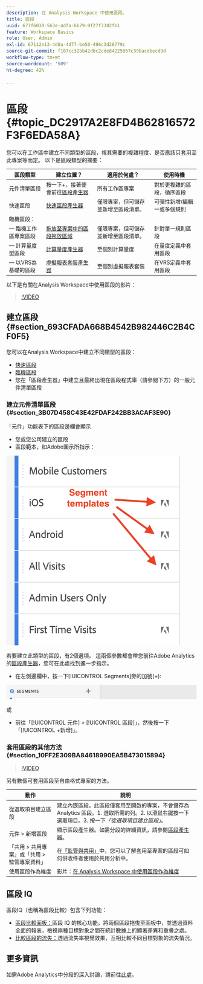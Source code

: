 ```yaml
---
description: 在 Analysis Workspace 中使用區段。
title: 區段
uuid: 677f6030-5b3e-4dfa-bb79-9f27f3382fb1
feature: Workspace Basics
role: User, Admin
exl-id: 67112e13-4d0a-4d77-be50-496c3d28779c
source-git-commit: f107cc32bb42dbc2cde84225867c39bacdbecd9d
workflow-type: tm+mt
source-wordcount: '509'
ht-degree: 42%

---
```



# 區段 {#topic_DC2917A2E8FD4B62816572F3F6EDA58A}

您可以在工作區中建立不同類型的區段，視其需要的複雜程度、是否應該只套用至此專案等而定。 以下是區段類型的摘要：

| 區段類型 | 建立位置？ | 適用於何處？ | 使用時機 |
| --- | --- | --- | --- |
| 元件清單區段 | 按一下+，接著便會前往[區段產生器](/help/components/segmentation/segmentation-workflow/seg-build.md) | 所有工作區專案 | 對於更複雜的區段，循序區段 |
| 快速區段 | [快速區段產生器](/help/analyze/analysis-workspace/components/segments/quick-segments.md) | 僅限專案，但可儲存並新增至區段清單。 | 可彈性新增/編輯一或多個規則 |
| 臨機區段： |  |  |  |
|  — 臨機工作區專案區段 | [拖放至專案中的區段拖放區域](/help/analyze/analysis-workspace/components/segments/ad-hoc-segments.md) | 僅限專案，但可儲存並新增至區段清單。 | 針對單一規則區段 |
|  — 計算量度型區段 | [計算量度產生器](https://experienceleague.adobe.com/docs/analytics/components/calculated-metrics/calcmetric-workflow/metrics-with-segments.html) | 至個別計算量度 | 在量度定義中套用區段 |
|  — 以VRS為基礎的區段 | [虛擬報表套裝產生器](https://experienceleague.adobe.com/docs/analytics/components/virtual-report-suites/vrs-workflow/vrs-create.html) | 至個別虛擬報表套裝 | 在VRS定義中套用區段 |

以下是有關在Analysis Workspace中使用區段的影片：

>[!VIDEO](https://video.tv.adobe.com/v/23977/?quality=12)

## 建立區段 {#section_693CFADA668B4542B982446C2B4CF0F5}

您可以在Analysis Workspace中建立不同類型的區段：

* [快速區段](/help/analyze/analysis-workspace/components/segments/quick-segments.md)
* [臨機區段](/help/analyze/analysis-workspace/components/segments/ad-hoc-segments.md)
* 您在「區段產生器」中建立且最終出現在區段程式庫（請參閱下方）的一般元件清單區段

### 建立元件清單區段 {#section_3B07D458C43E42FDAF242BB3ACAF3E90}

「元件」功能表下的區段邊欄會顯示
* 您或您公司建立的區段
* 區段範本，如Adobe圖示所指示：

![](assets/segment_icons.png)

若要建立此類型的區段，有2個選項。 這兩個參數都會帶您前往Adobe Analytics的[區段產生器](/help/components/segmentation/segmentation-workflow/seg-build.md)，您可在此處找到進一步指示。

* 在左側邊欄中，按一下[!UICONTROL Segments]旁的加號(+):

![](assets/create-seg.png)

或

* 前往「[!UICONTROL 元件] > [!UICONTROL 區段]」，然後按一下「[!UICONTROL +新增]」。


### 套用區段的其他方法 {#section_10FF2E309BA84618990EA5B473015894}

>[!VIDEO](https://video.tv.adobe.com/v/30994/?quality=12)

另有數個可套用區段至自由格式專案的方法。

| 動作 | 說明 |
|--- |--- |
| 從選取項目建立區段 | 建立內嵌區段。此區段僅套用至開啟的專案，不會儲存為 Analytics 區段。1. 選取所需的列。2. 以滑鼠右鍵按一下選取項目。3. 按一下&#x200B;*「從選取項目建立區段」*。 |
| 元件 > 新增區段 | 顯示區段產生器。如需分段的詳細資訊，請參閱[區段產生器](https://experienceleague.adobe.com/docs/analytics/components/segmentation/segmentation-workflow/seg-build.html)。 |
| 「共用 > 共用專案」或「共用 > 監管專案資料」 | 在[「監管與共用」](https://experienceleague.adobe.com/docs/analytics/analyze/analysis-workspace/curate-share/curate.html#concept_4A9726927E7C44AFA260E2BB2721AFC6)中，您可以了解套用至專案的區段可如何供收件者使用於共用分析中。 |
| 使用區段作為維度 | 影片：[在 Analysis Workspace 中使用區段作為維度](https://experienceleague.adobe.com/docs/analytics-learn/tutorials/analysis-workspace/applying-segments/using-segments-as-dimensions-in-analysis-workspace.html?lang=en) |

## 區段 IQ

區段IQ（也稱為區段比較）包含下列功能：

* [區段比較面板：](/help/analyze/analysis-workspace/c-panels/c-segment-comparison/segment-comparison.md)區段 IQ 的核心功能。將兩個區段拖曳至面板中，並透過資料全面的報表，檢視兩種目標對象之間在統計數據上的顯著差異和重疊之處。
* [比較區段的流失：](/help/analyze/analysis-workspace/visualizations/fallout/compare-segments-fallout.md)透過流失率視覺效果，互相比較不同目標對象的流失情況。

## 更多資訊

如需Adobe Analytics中分段的深入討論，請前往[此處](/help/components/segmentation/seg-overview.md)。